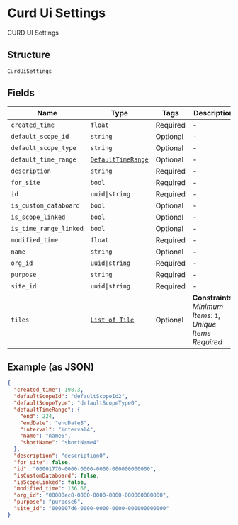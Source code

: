 
# Curd Ui Settings

CURD UI Settings

## Structure

`CurdUiSettings`

## Fields

| Name | Type | Tags | Description |
|  --- | --- | --- | --- |
| `created_time` | `float` | Required | - |
| `default_scope_id` | `string` | Optional | - |
| `default_scope_type` | `string` | Optional | - |
| `default_time_range` | [`DefaultTimeRange`](../../doc/models/default-time-range.md) | Optional | - |
| `description` | `string` | Required | - |
| `for_site` | `bool` | Required | - |
| `id` | `uuid\|string` | Required | - |
| `is_custom_databoard` | `bool` | Optional | - |
| `is_scope_linked` | `bool` | Optional | - |
| `is_time_range_linked` | `bool` | Optional | - |
| `modified_time` | `float` | Required | - |
| `name` | `string` | Optional | - |
| `org_id` | `uuid\|string` | Required | - |
| `purpose` | `string` | Required | - |
| `site_id` | `uuid\|string` | Required | - |
| `tiles` | [`List of Tile`](../../doc/models/tile.md) | Optional | **Constraints**: *Minimum Items*: `1`, *Unique Items Required* |

## Example (as JSON)

```json
{
  "created_time": 198.3,
  "defaultScopeId": "defaultScopeId2",
  "defaultScopeType": "defaultScopeType0",
  "defaultTimeRange": {
    "end": 224,
    "endDate": "endDate8",
    "interval": "interval4",
    "name": "name6",
    "shortName": "shortName4"
  },
  "description": "description0",
  "for_site": false,
  "id": "00001770-0000-0000-0000-000000000000",
  "isCustomDataboard": false,
  "isScopeLinked": false,
  "modified_time": 136.66,
  "org_id": "00000ec8-0000-0000-0000-000000000000",
  "purpose": "purpose6",
  "site_id": "000007d6-0000-0000-0000-000000000000"
}
```

